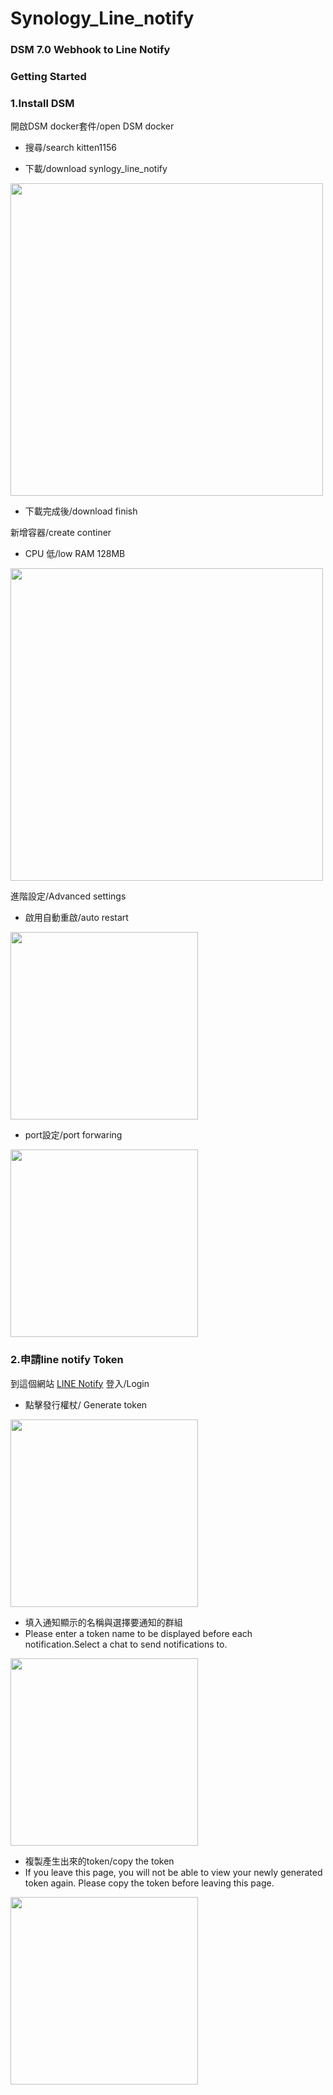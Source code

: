 # Synology_Line_notify

### DSM 7.0 Webhook to Line Notify

### Getting Started

### 1.Install DSM

開啟DSM docker套件/open DSM docker

- 搜尋/search kitten1156

- 下載/download  synlogy_line_notify
<img src="https://github.com/kitten1156/Synology_Line_notify/blob/main/docs/set-docker1.png?raw=true" height="500px">

- 下載完成後/download finish

新增容器/create continer

 - CPU 低/low  RAM 128MB 
 
<img src="https://github.com/kitten1156/Synology_Line_notify/blob/main/docs/set-docker2.png?raw=true"  height="500px">

進階設定/Advanced settings

- 啟用自動重啟/auto restart

<img src="https://github.com/kitten1156/Synology_Line_notify/blob/main/docs/set-docker3.png?raw=true"  height="300px">

- port設定/port forwaring

<img src="https://github.com/kitten1156/Synology_Line_notify/blob/main/docs/set-docker4.png?raw=true"  height="300px">


### 2.申請line notify Token
到這個網站 [LINE Notify](https://notify-bot.line.me/zh_TW/) 登入/Login
- 點擊發行權杖/ Generate token

<img src="https://github.com/kitten1156/Synology_Line_notify/blob/main/docs/line-notify-1.png?raw=true"  height="300px">

- 填入通知顯示的名稱與選擇要通知的群組
- Please enter a token name to be displayed before each notification.Select a chat to send notifications to.

<img src="https://github.com/kitten1156/Synology_Line_notify/blob/main/docs/line-notify-2.png?raw=true"  height="300px">

- 複製產生出來的token/copy the token
- If you leave this page, you will not be able to view your newly generated token again. Please copy the token before leaving this page.

<img src="https://github.com/kitten1156/Synology_Line_notify/blob/main/docs/line-notify-3.png?raw=true"  height="300px">
